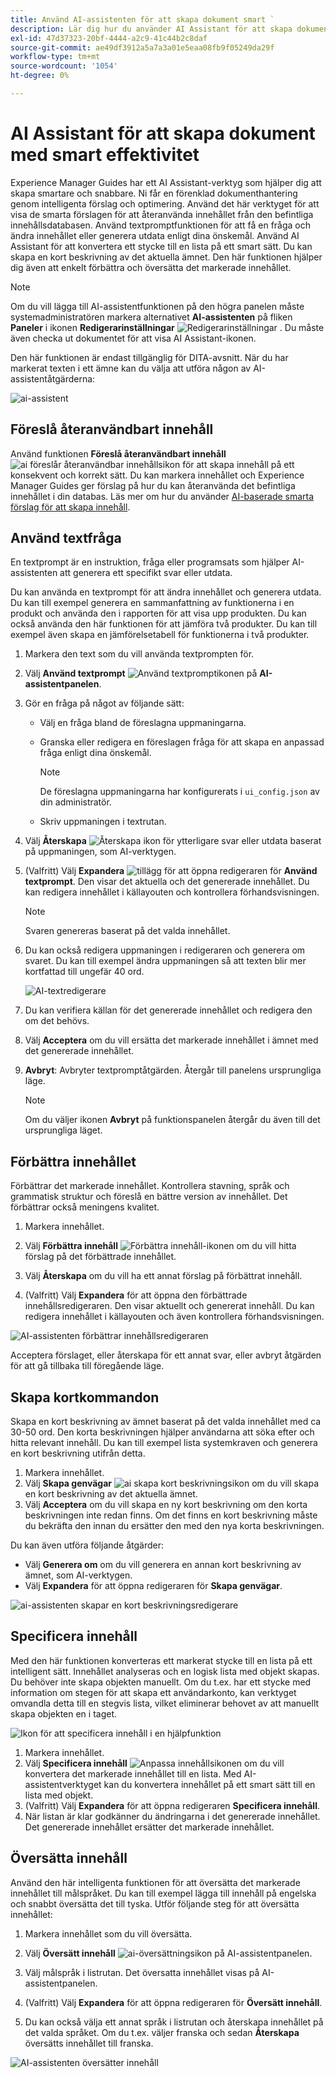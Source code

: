 ```yaml
---
title: Använd AI-assistenten för att skapa dokument smart `
description: Lär dig hur du använder AI Assistant för att skapa dokument på ett smart sätt i Web Editor.
exl-id: 47d37323-20bf-4444-a2c9-41c44b2c8daf
source-git-commit: ae49df3912a5a7a3a01e5eaa08fb9f05249da29f
workflow-type: tm+mt
source-wordcount: '1054'
ht-degree: 0%

---
```


# AI Assistant för att skapa dokument med smart effektivitet

Experience Manager Guides har ett AI Assistant-verktyg som hjälper dig att skapa smartare och snabbare. Ni får en förenklad dokumenthantering genom intelligenta förslag och optimering. Använd det här verktyget för att visa de smarta förslagen för att återanvända innehållet från den befintliga innehållsdatabasen. Använd textpromptfunktionen för att få en fråga och ändra innehållet eller generera utdata enligt dina önskemål. Använd AI Assistant för att konvertera ett stycke till en lista på ett smart sätt. Du kan skapa en kort beskrivning av det aktuella ämnet. Den här funktionen hjälper dig även att enkelt förbättra och översätta det markerade innehållet.


>[!NOTE]
>
> Om du vill lägga till AI-assistentfunktionen på den högra panelen måste systemadministratören markera alternativet **AI-assistenten** på fliken **Paneler** i ikonen **Redigerarinställningar** ![Redigerarinställningar](./images/editor_settings_icon.svg) .
> Du måste även checka ut dokumentet för att visa AI Assistant-ikonen.

Den här funktionen är endast tillgänglig för DITA-avsnitt. När du har markerat texten i ett ämne kan du välja att utföra någon av AI-assistentåtgärderna:

![ai-assistent](./images/ai-assistant-panel.png)



## Föreslå återanvändbart innehåll


Använd funktionen **Föreslå återanvändbart innehåll** ![ai föreslår återanvändbar innehållsikon ](./images/ai-suggest-reusable-content-icon.svg) för att skapa innehåll på ett konsekvent och korrekt sätt. Du kan markera innehållet och Experience Manager Guides ger förslag på hur du kan återanvända det befintliga innehållet i din databas.
Läs mer om hur du använder [AI-baserade smarta förslag för att skapa innehåll](authoring-ai-based-smart-suggestions.md).





## Använd textfråga


En textprompt är en instruktion, fråga eller programsats som hjälper AI-assistenten att generera ett specifikt svar eller utdata.

Du kan använda en textprompt för att ändra innehållet och generera utdata.  Du kan till exempel generera en sammanfattning av funktionerna i en produkt och använda den i rapporten för att visa upp produkten. Du kan också använda den här funktionen för att jämföra två produkter. Du kan till exempel även skapa en jämförelsetabell för funktionerna i två produkter.


1. Markera den text som du vill använda textprompten för.
1. Välj **Använd textprompt** ![Använd textpromptikonen](./images/ai-use-text-prompt.svg) på **AI-assistentpanelen**.
1. Gör en fråga på något av följande sätt:

   - Välj en fråga bland de föreslagna uppmaningarna.
   - Granska eller redigera en föreslagen fråga för att skapa en anpassad fråga enligt dina önskemål.

     >[!NOTE]
     >
     > De föreslagna uppmaningarna har konfigurerats i `ui_config.json` av din administratör.

   - Skriv uppmaningen i textrutan.


1. Välj **Återskapa** ![Återskapa ikon](./images/refresh-icon.svg) för ytterligare svar eller utdata baserat på uppmaningen, som AI-verktygen.

1. (Valfritt) Välj **Expandera** ![tillägg](./images/expand-icon.svg) för att öppna redigeraren för **Använd textprompt**. Den visar det aktuella och det genererade innehållet. Du kan redigera innehållet i källayouten och kontrollera förhandsvisningen.


   >[!NOTE]
   >
   > Svaren genereras baserat på det valda innehållet.



1. Du kan också redigera uppmaningen i redigeraren och generera om svaret. Du kan till exempel ändra uppmaningen så att texten blir mer kortfattad till ungefär 40 ord.

   ![AI-textredigerare](./images/ai-assisstant-text-prompt.png)

1. Du kan verifiera källan för det genererade innehållet och redigera den om det behövs.

1. Välj **Acceptera** om du vill ersätta det markerade innehållet i ämnet med det genererade innehållet.
1. **Avbryt**: Avbryter textpromptåtgärden. Återgår till panelens ursprungliga läge.

   >[!NOTE]
   >
   > Om du väljer ikonen **Avbryt** på funktionspanelen återgår du även till det ursprungliga läget.

## Förbättra innehållet


Förbättrar det markerade innehållet. Kontrollera stavning, språk och grammatisk struktur och föreslå en bättre version av innehållet. Det förbättrar också meningens kvalitet.

1. Markera innehållet.
1. Välj **Förbättra innehåll** ![Förbättra innehåll-ikonen](./images/ai-improve-icon.svg) om du vill hitta förslag på det förbättrade innehållet.
1. Välj **Återskapa** om du vill ha ett annat förslag på förbättrat innehåll.

1. (Valfritt) Välj **Expandera** för att öppna den förbättrade innehållsredigeraren. Den visar aktuellt och genererat innehåll. Du kan redigera innehållet i källayouten och även kontrollera förhandsvisningen.



![AI-assistenten förbättrar innehållsredigeraren](./images/ai-assisstant-improve-content.png)

Acceptera förslaget, eller återskapa för ett annat svar, eller avbryt åtgärden för att gå tillbaka till föregående läge.





## Skapa kortkommandon

Skapa en kort beskrivning av ämnet baserat på det valda innehållet med ca 30-50 ord. Den korta beskrivningen hjälper användarna att söka efter och hitta relevant innehåll.
Du kan till exempel lista systemkraven och generera en kort beskrivning utifrån detta.



1. Markera innehållet.
1. Välj **Skapa genvägar** ![ai skapa kort beskrivningsikon](./images/ai-create-shortdesc-icon.svg) om du vill skapa en kort beskrivning av det aktuella ämnet.
1. Välj **Acceptera** om du vill skapa en ny kort beskrivning om den korta beskrivningen inte redan finns. Om det finns en kort beskrivning måste du bekräfta den innan du ersätter den med den nya korta beskrivningen.

Du kan även utföra följande åtgärder:

- Välj **Generera om** om du vill generera en annan kort beskrivning av ämnet, som AI-verktygen.
- Välj **Expandera** för att öppna redigeraren för **Skapa genvägar**.

![ai-assistenten skapar en kort beskrivningsredigerare](./images/ai-assistant-create-short-desc.png)




## Specificera innehåll

Med den här funktionen konverteras ett markerat stycke till en lista på ett intelligent sätt.  Innehållet analyseras och en logisk lista med objekt skapas. Du behöver inte skapa objekten manuellt. Om du t.ex. har ett stycke med information om stegen för att skapa ett användarkonto, kan verktyget omvandla detta till en stegvis lista, vilket eliminerar behovet av att manuellt skapa objekten en i taget.

![Ikon för att specificera innehåll i en hjälpfunktion](./images/ai-assisstant-itemise-content.png)



1. Markera innehållet.
1. Välj **Specificera innehåll** ![Anpassa innehållsikonen](./images/ai-itemize-icon.svg) om du vill konvertera det markerade innehållet till en lista.
Med AI-assistentverktyget kan du konvertera innehållet på ett smart sätt till en lista med objekt.
1. (Valfritt) Välj **Expandera** för att öppna redigeraren **Specificera innehåll**.
1. När listan är klar godkänner du ändringarna i det genererade innehållet. Det genererade innehållet ersätter det markerade innehållet.



## Översätta innehåll

Använd den här intelligenta funktionen för att översätta det markerade innehållet till målspråket. Du kan till exempel lägga till innehåll på engelska och snabbt översätta det till tyska.
Utför följande steg för att översätta innehållet:

1. Markera innehållet som du vill översätta.
1. Välj **Översätt innehåll** ![ai-översättningsikon](./images/ai-translate-content-icon.svg) på AI-assistentpanelen.
1. Välj målspråk i listrutan. Det översatta innehållet visas på AI-assistentpanelen.

1. (Valfritt) Välj **Expandera** för att öppna redigeraren för **Översätt innehåll**.
1. Du kan också välja ett annat språk i listrutan och återskapa innehållet på det valda språket. Om du t.ex. väljer franska och sedan **Återskapa** översätts innehållet till franska.

![AI-assistenten översätter innehåll](./images/ai-assisstant-translate-content.png)
